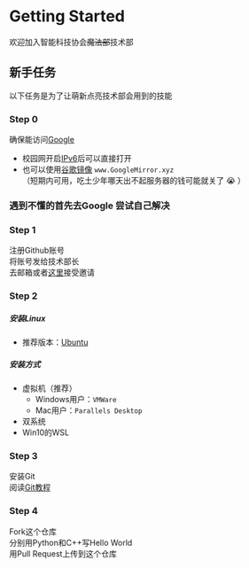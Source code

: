 # Getting Started
欢迎加入智能科技协会~~魔法部~~技术部

## 新手任务
以下任务是为了让萌新点亮技术部会用到的技能

### Step 0
确保能访问[Google](www.google.com)  
- 校园网开启[IPv6](https://mp.weixin.qq.com/s?__biz=MjM5MzE5MjE0MQ==&mid=2456834537&idx=2&sn=3c715c071167e1a8d5413280cee54a84&chksm=b11e304b8669b95d17be17ddb226ef373643f338da746e0175c2dcf9e1a49b9913789e3fe1be&mpshare=1&scene=1&srcid=1003gf8yQqAEBqlFNoMj6r5C#rd)后可以直接打开  
- 也可以使用[谷歌镜像](www.googlemirror.xyz)
`www.GoogleMirror.xyz`  
（短期内可用，吃土少年哪天出不起服务器的钱可能就关了 :sob: ）

### 遇到不懂的首先去Google 尝试自己解决 

### Step 1
注册Github账号  
将账号发给技术部长  
去邮箱或者[这里](https://github.com/SYSUAIT)接受邀请

### Step 2
##### 安装Linux  
- 推荐版本：[Ubuntu](https://www.ubuntu.com/download/desktop)  
##### 安装方式  
- 虚拟机（推荐）  
    + Windows用户：`VMWare`
    + Mac用户：`Parallels Desktop`  
- 双系统
- Win10的WSL

### Step 3
安装Git  
阅读[Git教程](https://www.liaoxuefeng.com/wiki/0013739516305929606dd18361248578c67b8067c8c017b000)  

### Step 4
Fork这个仓库  
分别用Python和C++写Hello World  
用Pull Request上传到这个仓库 


